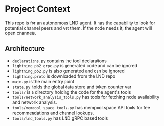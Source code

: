 # Project Context
This repo is for an autonomous LND agent. It has the capability to look for potential channel peers and vet them. If the node needs it, the agent will open channels.

## Architecture
- `declarations.py` contains the tool declarations
- `lightning_pb2_grpc.py` is generated code and can be ignored
- `lightning_pb2.py` is also generated and can be ignored
- `lightning.proto` is downloaded from the LND repo
- `main.py` is the main entry point
- `state.py` holds the global data store and token counter var
- `tools/` is a directory holding the code for the agent's tools
- `tools/network_analysis_tools.py` has tools for fetching node availability and network analysis.
- `tools/mempool_space_tools.py` has mempool.space API tools for fee recommendations and channel lookups.
- `tools/lnd_tools.py` has LND gRPC based tools

